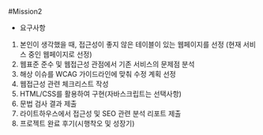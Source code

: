 #Mission2

- 요구사항
1. 본인이 생각했을 때, 접근성이 좋지 않은 테이블이 있는 웹페이지를 선정 (현재 서비스 중인 웹페이지로 선정)
2. 웹표준 준수 및 웹접근성 관점에서 기존 서비스의 문제점 분석
3. 해상 이슈를 WCAG 가이드라인에 맞춰 수정 계획 선정
4. 웹접근성 관련 체크리스트 작성
5. HTML/CSS를 활용하여 구현(자바스크립트는 선택사항)
6. 문법 검사 결과 제출
7. 라이트하우스에서 접근성 및 SEO 관련 분석 리포트 제출
8. 프로젝트 완료 후기(시행착오 및 성장기)
